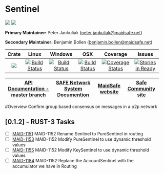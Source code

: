 # Sentinel
[![](https://img.shields.io/badge/Project%20SAFE-Approved-green.svg)](http://maidsafe.net/applications) [![](https://img.shields.io/badge/License-GPL3-green.svg)](https://github.com/maidsafe/sentinel/blob/master/COPYING)

**Primary Maintainer:**     Peter Jankuliak (peter.jankuliak@maidsafe.net)

**Secondary Maintainer:**   Benjamin Bollen (benjamin.bollen@maidsafe.net)

|Crate|Linux|Windows|OSX|Coverage|Issues|
|:------:|:-------:|:-------:|:-------:|:-------:|:-------:|
|[![](http://meritbadge.herokuapp.com/sentinel)](https://crates.io/crates/sentinel)|[![Build Status](https://travis-ci.org/maidsafe/sentinel.svg?branch=master)](https://travis-ci.org/maidsafe/sentinel)| [![Build Status](http://ci.maidsafe.net:8080/buildStatus/icon?job=sentinel_win64_status_badge)](http://ci.maidsafe.net:8080/job/sentinel_win64_status_badge/)|[![Build Status](http://ci.maidsafe.net:8080/buildStatus/icon?job=sentinel_osx_status_badge)](http://ci.maidsafe.net:8080/job/sentinel_osx_status_badge/)|[![Coverage Status](https://coveralls.io/repos/maidsafe/sentinel/badge.svg)](https://coveralls.io/r/maidsafe/sentinel)|[![Stories in Ready](https://badge.waffle.io/maidsafe/sentinel.png?label=ready&title=Ready)](https://waffle.io/maidsafe/sentinel)

| [API Documentation - master branch](http://maidsafe.net/sentinel/master) | [SAFE Network System Documention](http://systemdocs.maidsafe.net) | [MaidSafe website](http://maidsafe.net) | [Safe Community site](https://forum.safenetwork.io) |
|:------:|:-------:|:-------:|:-------:|

#Overview
Confirm group based consensus on messages in a p2p network

## [0.1.2] - RUST-3 Tasks

- [ ] [MAID-1151](https://maidsafe.atlassian.net/browse/MAID-1151) MAID-1152 Rename Sentinel to PureSentinel in routing
- [ ] [MAID-1153](https://maidsafe.atlassian.net/browse/MAID-1153) MAID-1152 Modify PureSentinel to use dynamic threshold values
- [ ] [MAID-1155](https://maidsafe.atlassian.net/browse/MAID-1155) MAID-1152 Modify KeySentinel to use dynamic threshold values
- [ ] [MAID-1184](https://maidsafe.atlassian.net/browse/MAID-1184) MAID-1152 Replace the AccountSentinel with the accumulator we have in Routing
